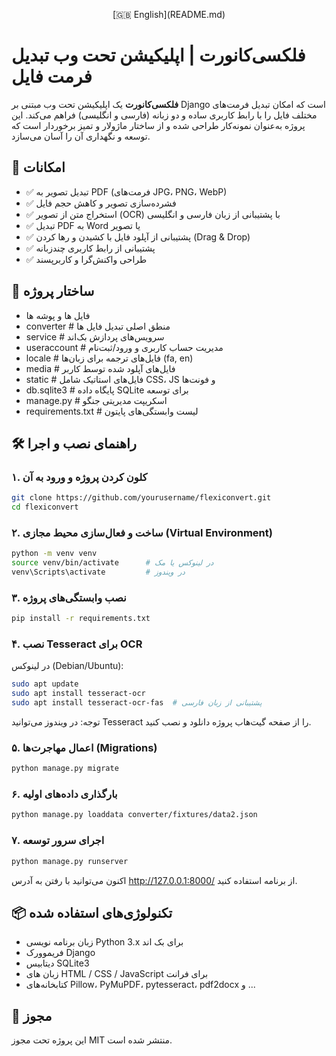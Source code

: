 <p align="center">[🇬🇧 English](README.md)</p>

# فلکسی‌کانورت | اپلیکیشن تحت وب تبدیل فرمت فایل

**فلکسی‌کانورت** یک اپلیکیشن تحت وب مبتنی بر Django است که امکان تبدیل فرمت‌های مختلف فایل را با رابط کاربری ساده و دو زبانه (فارسی و انگلیسی) فراهم می‌کند. این پروژه به‌عنوان نمونه‌کار طراحی شده و از ساختار ماژولار و تمیز برخوردار است که توسعه و نگهداری آن را آسان می‌سازد.

## 🚀 امکانات

- ✅ تبدیل تصویر به PDF (فرمت‌های JPG، PNG، WebP)
- ✅ فشرده‌سازی تصویر و کاهش حجم فایل
- ✅ استخراج متن از تصویر (OCR) با پشتیبانی از زبان فارسی و انگلیسی
- ✅ تبدیل PDF به Word یا تصویر
- ✅ پشتیبانی از آپلود فایل با کشیدن و رها کردن (Drag & Drop)
- ✅ پشتیبانی از رابط کاربری چندزبانه
- ✅ طراحی واکنش‌گرا و کاربرپسند

## 🧩 ساختار پروژه
- فایل ها و پوشه ها
- converter # منطق اصلی تبدیل فایل ها
- service # سرویس‌های پردازش بک‌اند
- useraccount # مدیریت حساب کاربری و ورود/ثبت‌نام
- locale # فایل‌های ترجمه برای زبان‌ها (fa, en)
- media # فایل‌های آپلود شده توسط کاربر
- static # فایل‌های استاتیک شامل CSS، JS و فونت‌ها
- db.sqlite3 # پایگاه داده SQLite برای توسعه
- manage.py # اسکریپت مدیریتی جنگو
- requirements.txt # لیست وابستگی‌های پایتون

## 🛠️ راهنمای نصب و اجرا

### ۱. کلون کردن پروژه و ورود به آن

```bash
git clone https://github.com/yourusername/flexiconvert.git
cd flexiconvert
```
### ۲. ساخت و فعال‌سازی محیط مجازی (Virtual Environment) 
```bash
python -m venv venv
source venv/bin/activate      # در لینوکس یا مک
venv\Scripts\activate         # در ویندوز
```
### ۳. نصب وابستگی‌های پروژه
```bash
pip install -r requirements.txt
```
### ۴. نصب Tesseract برای OCR
در لینوکس (Debian/Ubuntu):
```bash
sudo apt update
sudo apt install tesseract-ocr
sudo apt install tesseract-ocr-fas  # پشتیبانی از زبان فارسی
```
توجه: در ویندوز می‌توانید Tesseract را از صفحه گیت‌هاب پروژه دانلود و نصب کنید.

### ۵. اعمال مهاجرت‌ها (Migrations)

```bash
python manage.py migrate
```
### ۶. بارگذاری داده‌های اولیه
```bash
python manage.py loaddata converter/fixtures/data2.json
```
### ۷. اجرای سرور توسعه
```bash
python manage.py runserver
```
اکنون می‌توانید با رفتن به آدرس http://127.0.0.1:8000/ از برنامه استفاده کنید.

## 📦 تکنولوژی‌های استفاده شده

- زبان برنامه نویسی Python 3.x برای بک اند
- فریموورک Django
- دیتابیس SQLite3
- زبان های HTML / CSS / JavaScript برای فرانت
- کتابخانه‌های Pillow، PyMuPDF، pytesseract، pdf2docx و ...

## 📄 مجوز
این پروژه تحت مجوز MIT منتشر شده است.
